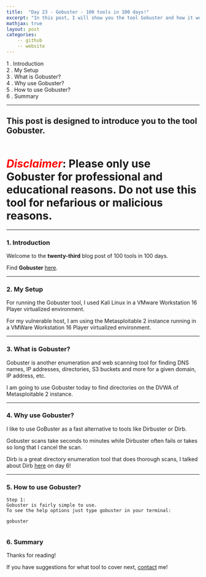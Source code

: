 ```yaml
---
title:  "Day 23 - Gobuster - 100 tools in 100 days!"
excerpt: "In this post, I will show you the tool Gobuster and how it works."
mathjax: true
layout: post
categories:
    -- github
    -- website
---
```


1 . Introduction
<br>
2 . My Setup
<br>
3 . What is Gobuster?
<br>
4 . Why use Gobuster?
<br>
5 . How to use Gobuster?
<br>
6 . Summary

---

## This post is designed to introduce you to the tool Gobuster.

![]()

# <span style="color:red">***Disclaimer***</span>: **Please only use Gobuster for professional and educational reasons. Do not use this tool for nefarious or malicious reasons.**

---

### 1. **Introduction**

Welcome to the **twenty-third** blog post of 100 tools in 100 days.<br> 


Find **Gobuster** [here](https://github.com/OJ/gobuster).

---

### 2. **My Setup**

For running the Gobuster tool, I used Kali Linux in a VMware Workstation 16 Player virtualized environment.

For my vulnerable host, I am using the Metasploitable 2 instance running in a VMWare Workstation 16 Player virtualized environment. 

---

### 3. **What is Gobuster?**

Gobuster is another enumeration and web scanning tool for finding DNS names, IP addresses, directories, S3 buckets and more for a given domain, IP address, etc. 

I am going to use Gobuster today to find directories on the DVWA of Metasploitable 2 instance.

---

### 4. **Why use Gobuster?**

I like to use GoBuster as a fast alternative to tools like Dirbuster or Dirb. 

Gobuster scans take seconds to minutes while Dirbuster often fails or takes so long that I cancel the scan. 

Dirb is a great directory enumeration tool that does thorough scans, I talked about Dirb [here](https://matthewomccorkle.github.io/day_006_dirb/) on day 6!

---

### 5. **How to use Gobuster?**

    Step 1:
    Gobuster is fairly simple to use. 
    To see the help options just type gobuster in your terminal:

    gobuster

![]()

### 6. **Summary**



Thanks for reading!<br>

If you have suggestions for what tool to cover next, [contact](mailto:matthew.o.mccorkle@gmail.com) me!
